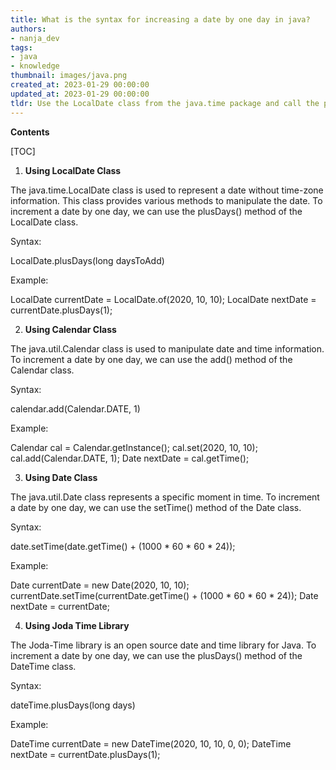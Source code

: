 ```yaml
---
title: What is the syntax for increasing a date by one day in java?
authors:
- nanja_dev
tags:
- java
- knowledge
thumbnail: images/java.png
created_at: 2023-01-29 00:00:00
updated_at: 2023-01-29 00:00:00
tldr: Use the LocalDate class from the java.time package and call the plusDays() method with an argument of 1.
---
```


**Contents**

[TOC]

1. **Using LocalDate Class**

The java.time.LocalDate class is used to represent a date without time-zone information. This class provides various methods to manipulate the date. To increment a date by one day, we can use the plusDays() method of the LocalDate class.

Syntax:

LocalDate.plusDays(long daysToAdd)

Example:

LocalDate currentDate = LocalDate.of(2020, 10, 10); 
LocalDate nextDate = currentDate.plusDays(1);

2. **Using Calendar Class**

The java.util.Calendar class is used to manipulate date and time information. To increment a date by one day, we can use the add() method of the Calendar class.

Syntax:

calendar.add(Calendar.DATE, 1)

Example:

Calendar cal = Calendar.getInstance(); 
cal.set(2020, 10, 10); 
cal.add(Calendar.DATE, 1); 
Date nextDate = cal.getTime();

3. **Using Date Class**

The java.util.Date class represents a specific moment in time. To increment a date by one day, we can use the setTime() method of the Date class.

Syntax:

date.setTime(date.getTime() + (1000 * 60 * 60 * 24));

Example:

Date currentDate = new Date(2020, 10, 10); 
currentDate.setTime(currentDate.getTime() + (1000 * 60 * 60 * 24)); 
Date nextDate = currentDate;

4. **Using Joda Time Library**

The Joda-Time library is an open source date and time library for Java. To increment a date by one day, we can use the plusDays() method of the DateTime class.

Syntax:

dateTime.plusDays(long days)

Example:

DateTime currentDate = new DateTime(2020, 10, 10, 0, 0); 
DateTime nextDate = currentDate.plusDays(1);
